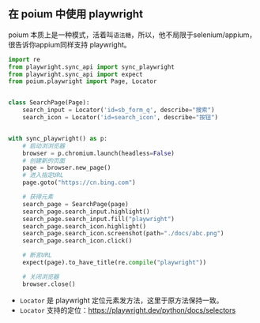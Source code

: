## 在 poium 中使用 playwright

poium 本质上是一种模式，活着叫`语法糖`，所以，他不局限于selenium/appium，很告诉你appium同样支持 playwright。

```python
import re
from playwright.sync_api import sync_playwright
from playwright.sync_api import expect
from poium.playwright import Page, Locator


class SearchPage(Page):
    search_input = Locator('id=sb_form_q', describe="搜索")
    search_icon = Locator('id=search_icon', describe="按钮")


with sync_playwright() as p:
    # 启动浏浏览器
    browser = p.chromium.launch(headless=False)
    # 创建新的页面
    page = browser.new_page()
    # 进入指定URL
    page.goto("https://cn.bing.com")

    # 获得元素
    search_page = SearchPage(page)
    search_page.search_input.highlight()
    search_page.search_input.fill("playwright")
    search_page.search_icon.highlight()
    search_page.search_icon.screenshot(path="./docs/abc.png")
    search_page.search_icon.click()

    # 断言URL
    expect(page).to_have_title(re.compile("playwright"))

    # 关闭浏览器
    browser.close()
```

* `Locator` 是 playwright 定位元素发方法，这里于原方法保持一致。
* `Locator` 支持的定位：https://playwright.dev/python/docs/selectors


